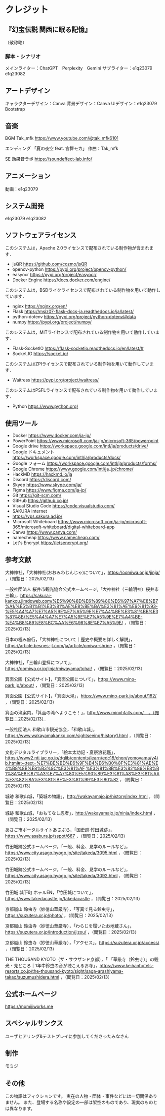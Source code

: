 # クレジット
## 『幻宝伝説 関西に眠る記憶』

（敬称略）
### 脚本・シナリオ
メインライター：ChatGPT　Perplexity　Gemini 
サブライター：e1q23079 e1q23082

## アートデザイン
キャラクターデザイン：Canva
背景デザイン：Canva
UIデザイン：e1q23079 Bootstrap

## 音楽
BGM
Tak_mfk
https://www.youtube.com/@tak_mfk6101

エンディング
「夏の夜空 feat. 宮舞モカ」
作曲：Tak_mfk

SE
効果音ラボ
https://soundeffect-lab.info/

## アニメーション
動画：e1q23079

## システム開発
e1q23079
e1q23082

## ソフトウェアライセンス
このシステムは，Apache 2.0ライセンスで配布されている制作物が含まれます．

- jsQR
https://github.com/cozmo/jsQR
- opencv-python
https://pypi.org/project/opencv-python/
- easyocr
https://pypi.org/project/easyocr/
- Docker Engine
https://docs.docker.com/engine/


このシステムは，BSDライクライセンスで配布されている制作物を用いて動作しています．
- nginx
https://nginx.org/en/
- Flask
https://msiz07-flask-docs-ja.readthedocs.io/ja/latest/
- python-dotenv
https://pypi.org/project/python-dotenv/#data
- numpy
https://pypi.org/project/numpy/


このシステムは，MITライセンスで配布されている制作物を用いて動作しています．
- Flask-SocketIO
https://flask-socketio.readthedocs.io/en/latest/#
- Socket.IO
https://socket.io/


このシステムはZPIライセンスで配布されている制作物を用いて動作しています．
- Waitress
https://pypi.org/project/waitress/


このシステムはPSFLライセンスで配布されている制作物を用いて動作しています．
- Python
https://www.python.org/


## 使用ツール
- Docker
https://www.docker.com/ja-jp/
- PowerPoint
https://www.microsoft.com/ja-jp/microsoft-365/powerpoint
- Google drive
https://workspace.google.com/intl/ja/products/drive/
- Google ドキュメント
https://workspace.google.com/intl/ja/products/docs/
- Google フォーム
https://workspace.google.com/intl/ja/products/forms/
- Google Chrome
https://www.google.com/intl/ja_jp/chrome/
- HackMD
https://hackmd.io/ja
- Discord
https://discord.com/
- Skyep
https://www.skype.com/ja/
- Figma
https://www.figma.com/ja-jp/
- Git
https://git-scm.com/
- GitHub
https://github.co.jp/
- Visual Studio Code
https://code.visualstudio.com/
- SAKURA internet
- https://vps.sakura.ad.jp/
- Microsoft Whiteboard
https://www.microsoft.com/ja-jp/microsoft-365/microsoft-whiteboard/digital-whiteboard-app
- Canva
https://www.canva.com/
- namecheap
https://www.namecheap.com/
- Let's Encrypt
https://letsencrypt.org/


## 参考文献

大神神社，「大神神社(おおみわじんじゃ)について」，https://oomiwa.or.jp/jinja/ ，（閲覧日：2025/02/13）

一般社団法人 桜井市観光協会公式ホームページ,「大神神社（三輪明神）桜井市 三輪」，https://sakurai-kankou.jimdoweb.com/%E5%90%8D%E6%89%80%E6%97%A7%E8%B7%A1/%E5%B1%B1%E3%81%AE%E8%BE%BA%E3%81%AE%E9%81%93-%E5%A4%A7%E7%A5%9E%E7%A5%9E%E7%A4%BE%E3%81%BB%E3%81%8B/%E5%A4%A7%E7%A5%9E%E7%A5%9E%E7%A4%BE-%E4%B8%89%E8%BC%AA%E6%98%8E%E7%A5%9E/ ，（閲覧日：2025/02/13）

日本の極み旅行，「大神神社について｜歴史や概要を詳しく解説」，https://article.bespes-jt.com/ja/article/omiwa-shrine	，（閲覧日：2025/02/13）

大神神社，「三輪山登拝について」，https://oomiwa.or.jp/jinja/miwayama/tohai/ ，（閲覧日：2025/02/13）

箕面公園【公式サイト】，「箕面公園について」，https://www.mino-park.jp/about/ ，（閲覧日：2025/02/13）

箕面公園【公式サイト】，「箕面大滝」，https://www.mino-park.jp/about/182/ ，（閲覧日：2025/02/13）

箕面の滝案内，「箕面の滝へようこそ！」，http://www.minohfalls.com/　，（閲覧日：2025/02/13）

一般社団法人 和歌山市観光協会，「和歌山城」，https://www.wakayamakanko.com/sightseeing/history1.html ，（閲覧日：2025/02/13）

文化デジタルライブラリー，「絵本太功記・夏祭浪花鑑」，https://www2.ntj.jac.go.jp/dglib/contents/learn/edc18/ehon/yomoyama/y4/b.html#:~:text=%E7%BE%BD%E6%9F%B4%E6%B0%8F%E3%81%AE%E4%B8%8B%E8%B3%9C%E3%81%AF,%E3%81%8B%E3%82%89%E8%B1%8A%E8%87%A3%E7%A7%80%E5%90%89%E3%81%A8%E3%81%AA%E3%82%8A%E3%81%BE%E3%81%99%E3%80%82 ，（閲覧日：2025/02/13）

城跡 和歌山城，「築城の物語」，http://wakayamajo.jp/history/index.html ，（閲覧日：2025/02/13）

城跡 和歌山城，「おもてなし忍者」，http://wakayamajo.jp/ninja/index.html ，（閲覧日：2025/02/13）


あさご市ポータルサイトあさぶら，「国史跡 竹田城跡」，https://www.asabura.jp/sspot/667 ，（閲覧日：2025/02/13）

竹田城跡公式ホームページ，「一般、料金、見学のルールなど」，https://www.city.asago.hyogo.jp/site/takeda/3095.html ，（閲覧日：2025/02/13）

竹田城跡公式ホームページ，「一般、料金、見学のルールなど」，https://www.city.asago.hyogo.jp/site/takeda/3092.html ，（閲覧日：2025/02/13）

竹田城 城下町 ホテルEN，「竹田城について」，https://www.takedacastle.jp/takedacastle ，（閲覧日：2025/02/13）


京都嵐山 鈴虫寺（妙徳山華厳寺），「写真で見る鈴虫寺」，https://suzutera.or.jp/photo/ ，（閲覧日：2025/02/13）

京都嵐山 鈴虫寺（妙徳山華厳寺），「わらじを履いたお地蔵さん」，https://suzutera.or.jp/introduction/jizou/ ，（閲覧日：2025/02/13）

京都嵐山 鈴虫寺（妙徳山華厳寺），「アクセス」，https://suzutera.or.jp/access/ ，（閲覧日：2025/02/13）

THE THOUSAND KYOTO（ザ・サウザンド京都），「
「華厳寺（鈴虫寺）」の観光・見どころ｜1年中鈴虫の音が聴こえるお寺」，https://www.keihanhotels-resorts.co.jp/the-thousand-kyoto/sight/saga-arashiyama-takao/suzumushidera.html ，（閲覧日：2025/02/13）

## 公式ホームページ
https://momijiworks.me

## スペシャルサンクス
ユーザヒアリング&テストプレイに参加してくださったみなさん

## 制作
モミジ
## その他
この物語はフィクションです。
実在の人物・団体・事件などには一切関係ありません。
また、登場する名称や設定の一部は架空のものであり、現実のものとは異なります。